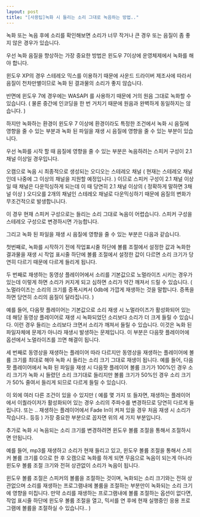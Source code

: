 ```yaml
---
layout: post
title: "[사용팁]녹화 시 들리는 소리 그대로 녹음하는 방법.."
---
```


녹화 또는 녹음 후에 소리를 확인해보면 소리가 너무 작거나 큰 경우 또는 음질이 좀 좋지 않은 경우가 있습니다.

우선 녹화 음질을 향상하는 가장 중요한 방법은 윈도우 7이상에 운영체제에서 녹화를 해야 합니다.

윈도우 XP의 경우 스테레오 믹스를 이용하기 때문에 사운드 드라이버 제조사에 따라서 음질이 천차만별이므로 녹화 된 결과물의 소리가 좋지
않습니다.

반면에 윈도우 7에 경우에는 WASAPI 를 사용하기 때문에 거의 원음 그대로 녹화할 수 있습니다. ( 물론 중간에 인코딩을 한 번 거치기
때문에 원음과 완벽하게 동일하지는 않습니다. )

하지만 녹화하는 환경이 윈도우 7 이상에 환경이라도 특정한 조건에서 녹화 시 음질에 영향을 줄 수 있는 부분과 녹화 된 파일을 재생 시
음질에 영향을 줄 수 있는 부분이 있습니다.

우선 녹화를 시작 할 때 음질에 영향을 줄 수 있는 부분은 녹음하려는 스피커 구성이 2.1 채널 이상일 경우입니다.

오캠으로 녹음 시 최종적으로 생성되는 오디오는 스테레오 채널 ( 현재는 스테레오 채널인데 나중에 그 이상의 채널을 지원할 예정입니다. )
이므로 스피커 구성이 2.1 채널 이상일 때 채널은 다운믹싱하게 되는데 이 때 당연히 2.1 채널 이상의 ( 정확하게 말하면 3채널 이상 )
오디오를 2개의 채널인 스테레오 채널로 다운믹싱하기 때문에 음질의 변화가 무조건적으로 발생합니니다.

이 경우 현재 스피커 구성으로는 들리는 소리 그대로 녹음이 어렵습니다. 스피커 구성을 스테레오 구성으로 변경하시면 가능합니다.

그리고 녹화 된 파일을 재생 시 음질에 영향을 줄 수 있는 부분은 다음과 같습니다.

첫번째로, 녹화를 시작하기 전에 작업표시줄 하단에 볼륨 조절에서 설정한 값과 녹화한 결과물을 재생 시 작업 표시줄 하단에 볼륨 조절에서
설정한 값이 다르면 소리 크기가 당연히 다르기 때문에 다르게 들리게 됩니다.

두 번째로 재생하는 동영상 플레이어에서 소리를 기본값으로 노멀라이즈 시키는 경우가 있는데 이렇게 하면 소리가 커지게 되고 심하면 소리가 약간
깨져서 드릴 수 있습니다. ( 노멀라이즈는 소리의 크기를 증폭시켜서 0db에 가깝게 재생하는 것을 말합니다. 증폭을 하면 당연히 소리의
음질이 달라집니다. )

예를 들어, 다음팟 플레이어는 기본값으로 소리 재생 시 노멀라이즈가 활성화되어 있는데 해당 동영상 플레이어로 재생 시 녹화되었던 소리보다
소리가 더 크게 들릴 수 있습니다. 이런 경우 들리는 소리보다 크면서 소리가 깨져서 들릴 수 있습니다. 이것은 녹화 된 파일자체에 문제가
아니라 재생시 발생하는 문제입니다. 이 부분은 다음팟 플레이어에 옵션에서 노멀라이즈를 끄면 해결이 됩니다.

세 번째로 동영상을 재생하는 플레이어 따라 다르지만 동영상을 재생하는 플레이어에 볼륨 크기를 최대로 해야 녹화 시 들리는 소리 크기 그대로
재생이 됩니다. 예를 들어, 다음팟 플레이어에서 녹화 된 파일을 재생 시 다음팟 플레이어 볼륨 크기가 100%인 경우 소리 크기가 녹화 시
들렸던 소리 크기대로 들리지만 볼륨 크기가 50%인 경우 소리 크기가 50% 줄여서 들리게 되므로 다르게 들릴 수 있습니다.

이 외에 여러 다른 조건이 있을 수 있지만 ( 예를 몇 가지 또 들자면, 재생하는 플레이어에서 이퀄라이저가 활성화되어 있는 경우 소리의
주파수를 변경하므로 당연히 다르게 들립니다. 또는 .. 재생하는 플레이어에서 Fade In이 켜져 있을 경우 처음 재생 시 소리가
작습니다.. 등등 ) 가장 중요한 부분으로 꼽자면 위의 세 가지 부분입니다.

추가로 녹화 시 녹음되는 소리 크기를 변경하려면 윈도우 볼륨 조절을 통해서 조절하시면 안됩니다.

예를 들어, mp3를 재생하고 소리가 현재 들리고 있고, 윈도우 볼륨 조절을 통해서 스피커 볼륨 크기를 0으로 한 후 오캠으로 녹화를 하게
되면 무음으로 녹음이 되는게 아니라 윈도우 볼륨 조절 크기와 전혀 상관없이 소리가 녹음이 됩니다.

윈도우 볼륨 조절은 스피커의 볼륨을 조절하는 것이며, 녹화되는 소리 크기와는 전혀 상관없으며 소리를 재생하는 프로그램내에 볼륨을 조절하는
부분만이 녹화되는 소리 크기에 영향을 미칩니다. 만약 소리를 재생하는 프로그램내에 볼륨 조절하는 옵션이 없다면, 작업 표시줄 하단에 윈도우
볼륨 조절을 열고, 믹서를 연 후에 현재 실행중인 응용 프로그램에 볼륨을 조절하실 수 있습니다.. )

